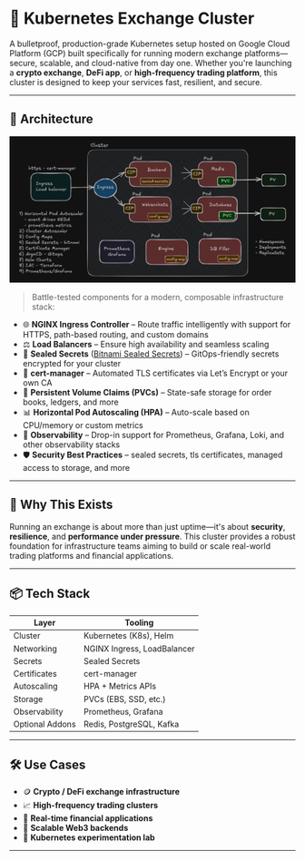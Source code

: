 # 🚀 Kubernetes Exchange Cluster

A bulletproof, production-grade Kubernetes setup hosted on Google Cloud Platform (GCP) built specifically for running modern exchange platforms—secure, scalable, and cloud-native from day one. Whether you're launching a **crypto exchange**, **DeFi app**, or **high-frequency trading platform**, this cluster is designed to keep your services fast, resilient, and secure.

---

## 🧱 Architecture

![Image](architecture.png)

> Battle-tested components for a modern, composable infrastructure stack:

- 🌐 **NGINX Ingress Controller** – Route traffic intelligently with support for HTTPS, path-based routing, and custom domains
- ⚖️ **Load Balancers** – Ensure high availability and seamless scaling
- 🔐 **Sealed Secrets** ([Bitnami Sealed Secrets](https://github.com/bitnami-labs/sealed-secrets)) – GitOps-friendly secrets encrypted for your cluster
- 🔏 **cert-manager** – Automated TLS certificates via Let’s Encrypt or your own CA
- 💾 **Persistent Volume Claims (PVCs)** – State-safe storage for order books, ledgers, and more
- 📊 **Horizontal Pod Autoscaling (HPA)** – Auto-scale based on CPU/memory or custom metrics
- 🔎 **Observability** – Drop-in support for Prometheus, Grafana, Loki, and other observability stacks
- 🛡️ **Security Best Practices** – sealed secrets, tls certificates, managed access to storage, and more

---

## 🧠 Why This Exists

Running an exchange is about more than just uptime—it's about **security**, **resilience**, and **performance under pressure**. This cluster provides a robust foundation for infrastructure teams aiming to build or scale real-world trading platforms and financial applications.

---

## 📦 Tech Stack

| Layer           | Tooling                     |
| --------------- | --------------------------- |
| Cluster         | Kubernetes (K8s), Helm      |
| Networking      | NGINX Ingress, LoadBalancer |
| Secrets         | Sealed Secrets              |
| Certificates    | cert-manager                |
| Autoscaling     | HPA + Metrics APIs          |
| Storage         | PVCs (EBS, SSD, etc.)       |
| Observability   | Prometheus, Grafana         |
| Optional Addons | Redis, PostgreSQL, Kafka    |

---

## 🛠️ Use Cases

- 🪙 **Crypto / DeFi exchange infrastructure**
- 📈 **High-frequency trading clusters**
- 💸 **Real-time financial applications**
- 🔁 **Scalable Web3 backends**
- 🧪 **Kubernetes experimentation lab**

---
